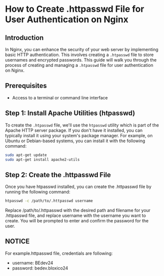 # How to Create .httpasswd File for User Authentication on Nginx

## Introduction

In Nginx, you can enhance the security of your web server by implementing basic HTTP authentication. This involves creating a `.htpasswd` file to store usernames and encrypted passwords. This guide will walk you through the process of creating and managing a `.htpasswd` file for user authentication on Nginx.

## Prerequisites

- Access to a terminal or command line interface

## Step 1: Install Apache Utilities (htpasswd)

To create the `.htpasswd` file, we'll use the `htpasswd` utility which is part of the Apache HTTP server package. If you don't have it installed, you can typically install it using your system's package manager. For example, on Ubuntu or Debian-based systems, you can install it with the following command:

```bash
sudo apt-get update
sudo apt-get install apache2-utils
```

## Step 2: Create the .httpasswd File

Once you have htpasswd installed, you can create the .httpasswd file by running the following command:

```bash
htpasswd -c /path/to/.httpasswd username
```

Replace /path/to/.httpasswd with the desired path and filename for your .httpasswd file, and replace username with the username you want to create. You will be prompted to enter and confirm the password for the user.

## NOTICE

For example.httpasswd file, credentials are following:

- username: BEdev24
- password: bedev.bloxico24
